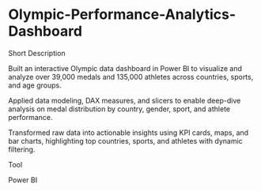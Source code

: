 # Olympic-Performance-Analytics-Dashboard

 Short Description

Built an interactive Olympic data dashboard in Power BI to visualize and analyze over 39,000 medals and 135,000 athletes across countries, sports, and age groups.

Applied data modeling, DAX measures, and slicers to enable deep-dive analysis on medal distribution by country, gender, sport, and athlete performance.

Transformed raw data into actionable insights using KPI cards, maps, and bar charts, highlighting top countries, sports, and athletes with dynamic filtering.

Tool

Power BI


